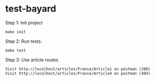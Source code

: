 # test-bayard

Step 1: Init project
```
make init
```

Step 2: Run tests.
```
make test
```

Step 3: Use article routes
```
Visit http://localhost/articles/France/Article1 on postman (200)
Visit http://localhost/articles/France/Article4 on postman (404)
```